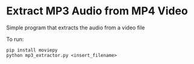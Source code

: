 
# Extract MP3 Audio from MP4 Video

Simple program that extracts the audio from a video file

To run:

```
pip install moviepy
python mp3_extractor.py <insert_filename>
```


